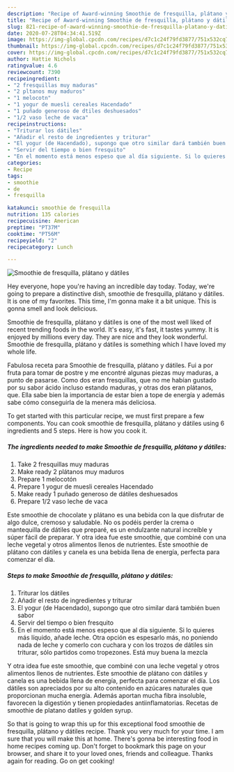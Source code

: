```yaml
---
description: "Recipe of Award-winning Smoothie de fresquilla, plátano y dátiles"
title: "Recipe of Award-winning Smoothie de fresquilla, plátano y dátiles"
slug: 821-recipe-of-award-winning-smoothie-de-fresquilla-platano-y-datiles
date: 2020-07-28T04:34:41.519Z
image: https://img-global.cpcdn.com/recipes/d7c1c24f79fd3877/751x532cq70/smoothie-de-fresquilla-platano-y-datiles-foto-principal.jpg
thumbnail: https://img-global.cpcdn.com/recipes/d7c1c24f79fd3877/751x532cq70/smoothie-de-fresquilla-platano-y-datiles-foto-principal.jpg
cover: https://img-global.cpcdn.com/recipes/d7c1c24f79fd3877/751x532cq70/smoothie-de-fresquilla-platano-y-datiles-foto-principal.jpg
author: Hattie Nichols
ratingvalue: 4.6
reviewcount: 7390
recipeingredient:
- "2 fresquillas muy maduras"
- "2 pltanos muy maduros"
- "1 melocotn"
- "1 yogur de muesli cereales Hacendado"
- "1 puñado generoso de dtiles deshuesados"
- "1/2 vaso leche de vaca"
recipeinstructions:
- "Triturar los dátiles"
- "Añadir el resto de ingredientes y triturar"
- "El yogur (de Hacendado), supongo que otro similar dará también buen sabor"
- "Servir del tiempo o bien fresquito"
- "En el momento está menos espeso que al día siguiente. Si lo quieres más líquido, añade leche. Otra opción es espesarlo más, no poniendo nada de leche y comerlo con cuchara y con los trozos de dátiles sin triturar, sólo partidos como tropezones. Está muy buena la mezcla"
categories:
- Recipe
tags:
- smoothie
- de
- fresquilla

katakunci: smoothie de fresquilla 
nutrition: 135 calories
recipecuisine: American
preptime: "PT37M"
cooktime: "PT56M"
recipeyield: "2"
recipecategory: Lunch

---
```



![Smoothie de fresquilla, plátano y dátiles](https://img-global.cpcdn.com/recipes/d7c1c24f79fd3877/751x532cq70/smoothie-de-fresquilla-platano-y-datiles-foto-principal.jpg)

Hey everyone, hope you're having an incredible day today. Today, we're going to prepare a distinctive dish, smoothie de fresquilla, plátano y dátiles. It is one of my favorites. This time, I'm gonna make it a bit unique. This is gonna smell and look delicious.

Smoothie de fresquilla, plátano y dátiles is one of the most well liked of recent trending foods in the world. It's easy, it's fast, it tastes yummy. It is enjoyed by millions every day. They are nice and they look wonderful. Smoothie de fresquilla, plátano y dátiles is something which I have loved my whole life.

Fabulosa receta para Smoothie de fresquilla, plátano y dátiles. Fui a por fruta para tomar de postre y me encontré algunas piezas muy maduras, a punto de pasarse. Como dos eran fresquillas, que no me habían gustado por su sabor ácido incluso estando maduras, y otras dos eran plátanos, que. Ella sabe bien la importancia de estar bien a tope de energía y además sabe cómo conseguirla de la menera más deliciosa.


To get started with this particular recipe, we must first prepare a few components. You can cook smoothie de fresquilla, plátano y dátiles using 6 ingredients and 5 steps. Here is how you cook it.

<!--inarticleads1-->

##### The ingredients needed to make Smoothie de fresquilla, plátano y dátiles:

1. Take 2 fresquillas muy maduras
1. Make ready 2 plátanos muy maduros
1. Prepare 1 melocotón
1. Prepare 1 yogur de muesli cereales Hacendado
1. Make ready 1 puñado generoso de dátiles deshuesados
1. Prepare 1/2 vaso leche de vaca


Este smoothie de chocolate y plátano es una bebida con la que disfrutar de algo dulce, cremoso y saludable. No os podéis perder la crema o mantequilla de dátiles que preparé, es un endulzante natural increíble y súper fácil de preparar. Y otra idea fue este smoothie, que combiné con una leche vegetal y otros alimentos llenos de nutrientes. Este smoothie de plátano con dátiles y canela es una bebida llena de energía, perfecta para comenzar el día. 

<!--inarticleads2-->

##### Steps to make Smoothie de fresquilla, plátano y dátiles:

1. Triturar los dátiles
1. Añadir el resto de ingredientes y triturar
1. El yogur (de Hacendado), supongo que otro similar dará también buen sabor
1. Servir del tiempo o bien fresquito
1. En el momento está menos espeso que al día siguiente. Si lo quieres más líquido, añade leche. Otra opción es espesarlo más, no poniendo nada de leche y comerlo con cuchara y con los trozos de dátiles sin triturar, sólo partidos como tropezones. Está muy buena la mezcla


Y otra idea fue este smoothie, que combiné con una leche vegetal y otros alimentos llenos de nutrientes. Este smoothie de plátano con dátiles y canela es una bebida llena de energía, perfecta para comenzar el día. Los dátiles son apreciados por su alto contenido en azúcares naturales que proporcionan mucha energía. Además aportan mucha fibra insoluble, favorecen la digestión y tienen propiedades antiinflamatorias. Recetas de smoothie de platano datiles y golden syrup. 

So that is going to wrap this up for this exceptional food smoothie de fresquilla, plátano y dátiles recipe. Thank you very much for your time. I am sure that you will make this at home. There's gonna be interesting food in home recipes coming up. Don't forget to bookmark this page on your browser, and share it to your loved ones, friends and colleague. Thanks again for reading. Go on get cooking!
